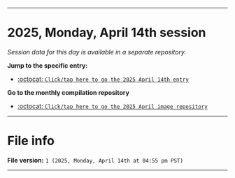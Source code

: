 
***

# 2025, Monday, April 14th session

_Session data for this day is available in a separate repository._

**Jump to the specific entry:**

- [:octocat: `Click/tap here to go the 2025 April 14th entry`](https://github.com/seanpm2001/SeansLifeArchive_Images_ModernSmurfsVillage_Y2025_V4/tree/SeansLifeArchive_ModernSmurfsVillage_Y2025_V4_Main-dev/2025/04_April/14/)

**Go to the monthly compilation repository**

- [:octocat: `Click/tap here to go the 2025 April image repository`](https://github.com/seanpm2001/SeansLifeArchive_Images_ModernSmurfsVillage_Y2025_V4/)

***

# File info

**File version:** `1 (2025, Monday, April 14th at 04:55 pm PST)`

***
